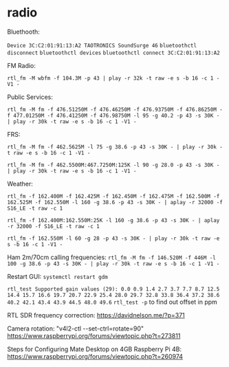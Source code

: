 # radio

Bluethooth:

`Device 3C:C2:01:91:13:A2 TAOTRONICS SoundSurge 46`
`bluetoothctl disconnect`
`bluetoothctl devices`
`bluetoothctl connect 3C:C2:01:91:13:A2`

FM Radio:

`rtl_fm -M wbfm -f 104.3M -p 43 | play -r 32k -t raw -e s -b 16 -c 1 -V1 -`

Public Services:

`rtl_fm -M fm -f 476.51250M -f 476.46250M -f 476.93750M -f 476.86250M -f 477.01250M -f 476.41250M -f 476.98750M -l 95 -g 40.2 -p 43 -s 30K - | play -r 30k -t raw -e s -b 16 -c 1 -V1 -`

FRS:

`rtl_fm -M fm -f 462.5625M -l 75 -g 38.6 -p 43 -s 30K - | play -r 30k -t raw -e s -b 16 -c 1 -V1 -`

`rtl_fm -M fm -f 462.5500M:467.7250M:125K -l 90 -g 28.0 -p 43 -s 30K - | play -r 30k -t raw -e s -b 16 -c 1 -V1 -`

Weather:

`rtl_fm -f 162.400M -f 162.425M -f 162.450M -f 162.475M -f 162.500M -f 162.525M -f 162.550M -l 160 -g 38.6 -p 43 -s 30K - | aplay -r 32000 -f S16_LE -t raw -c 1`

`rtl_fm -f 162.400M:162.550M:25K -l 160 -g 38.6 -p 43 -s 30K - | aplay -r 32000 -f S16_LE -t raw -c 1`

`rtl_fm -f 162.550M -l 60 -g 28 -p 43 -s 30K - | play -r 30k -t raw -e s -b 16 -c 1 -V1 -`

Ham 2m/70cm calling frequencies:
`rtl_fm -M fm -f 146.520M -f 446M -l 100 -g 38.6 -p 43 -s 30K - | play -r 30k -t raw -e s -b 16 -c 1 -V1 -`

Restart GUI:
`systemctl restart gdm`

`rtl_test
Supported gain values (29): 0.0 0.9 1.4 2.7 3.7 7.7 8.7 12.5 14.4 15.7 16.6 19.7 20.7 22.9 25.4 28.0 29.7 32.8 33.8 36.4 37.2 38.6 40.2 42.1 43.4 43.9 44.5 48.0 49.6`
`rtl_test -p` to find out offset in ppm

RTL SDR frequency correction: https://davidnelson.me/?p=371

Camera rotation:
"v4l2-ctl --set-ctrl=rotate=90"
https://www.raspberrypi.org/forums/viewtopic.php?t=273811


Steps for Configuring Mate Desktop on 4GB Raspberry Pi 4B:
https://www.raspberrypi.org/forums/viewtopic.php?t=260974
